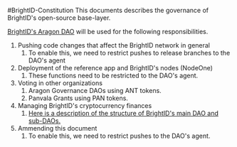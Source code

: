 #BrightID-Constitution
This documents describes the governance of BrightID's open-source base-layer.

[BrightID's Aragon DAO](https://mainnet.aragon.org/#/brightid) will be used for the following responsibilities.

1. Pushing code changes that affect the BrightID network in general
    1. To enable this, we need to restrict pushes to release branches to the DAO's agent
1. Deployment of the reference app and BrightID's nodes (NodeOne)
    1. These functions need to be restricted to the DAO's agent.
1. Voting in other organizations
    1. Aragon Governance DAOs using ANT tokens.
    1. Panvala Grants using PAN tokens.
1. Managing BrightID's cryptocurrency finances
    1. [Here is a description of the structure of BrightID's main DAO and sub-DAOs.](https://docs.google.com/document/d/1F8rrUcrAIsKEVmxvfx8sLf2JyqAmtoAmfssDwZ0b2TM/edit?usp=sharing)
1. Ammending this document
    1. To enable this, we need to restrict pushes to the DAO's agent.
